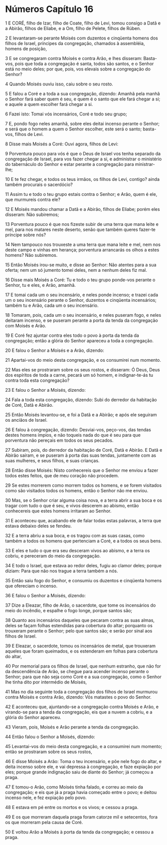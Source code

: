 # Números Capítulo 16

1	E CORÉ, filho de Izar, filho de Coate, filho de Levi, tomou consigo a Datã e a Abirão, filhos de Eliabe, e a Om, filho de Pelete, filhos de Rúben.

2	E levantaram-se perante Moisés com duzentos e cinqüenta homens dos filhos de Israel, príncipes da congregação, chamados à assembléia, homens de posição,

3	E se congregaram contra Moisés e contra Arão, e lhes disseram: Basta-vos, pois que toda a congregação é santa, todos são santos, e o Senhor está no meio deles; por que, pois, vos elevais sobre a congregação do Senhor?

4	Quando Moisés ouviu isso, caiu sobre o seu rosto.

5	E falou a Coré e a toda a sua congregação, dizendo: Amanhã pela manhã o Senhor fará saber quem é seu, e quem é o santo que ele fará chegar a si; e aquele a quem escolher fará chegar a si.

6	Fazei isto: Tomai vós incensários, Coré e todo seu grupo;

7	E, pondo fogo neles amanhã, sobre eles deitai incenso perante o Senhor; e será que o homem a quem o Senhor escolher, este será o santo; basta-vos, filhos de Levi.

8	Disse mais Moisés a Coré: Ouvi agora, filhos de Levi:

9	Porventura pouco para vós é que o Deus de Israel vos tenha separado da congregação de Israel, para vos fazer chegar a si, e administrar o ministério do tabernáculo do Senhor e estar perante a congregação para ministrar-lhe;

10	E te fez chegar, e todos os teus irmãos, os filhos de Levi, contigo? ainda também procurais o sacerdócio?

11	Assim tu e todo o teu grupo estais contra o Senhor; e Arão, quem é ele, que murmureis contra ele?

12	E Moisés mandou chamar a Datã e a Abirão, filhos de Eliabe; porém eles disseram: Não subiremos;

13	Porventura pouco é que nos fizeste subir de uma terra que mana leite e mel, para nos matares neste deserto, senão que também queres fazer-te príncipe sobre nós?

14	Nem tampouco nos trouxeste a uma terra que mana leite e mel, nem nos deste campo e vinhas em herança; porventura arrancarás os olhos a estes homens? Não subiremos.

15	Então Moisés irou-se muito, e disse ao Senhor: Não atentes para a sua oferta; nem um só jumento tomei deles, nem a nenhum deles fiz mal.

16	Disse mais Moisés a Coré: Tu e todo o teu grupo ponde-vos perante o Senhor, tu e eles, e Arão, amanhã.

17	E tomai cada um o seu incensário, e neles ponde incenso; e trazei cada um o seu incensário perante o Senhor, duzentos e cinqüenta incensários; também tu e Arão, cada um o seu incensário.

18	Tomaram, pois, cada um o seu incensário, e neles puseram fogo, e neles deitaram incenso, e se puseram perante a porta da tenda da congregação com Moisés e Arão.

19	E Coré fez ajuntar contra eles todo o povo à porta da tenda da congregação; então a glória do Senhor apareceu a toda a congregação.

20	E falou o Senhor a Moisés e a Arão, dizendo:

21	Apartai-vos do meio desta congregação, e os consumirei num momento.

22	Mas eles se prostraram sobre os seus rostos, e disseram: Ó Deus, Deus dos espíritos de toda a carne, pecará um só homem, e indignar-te-ás tu contra toda esta congregação?

23	E falou o Senhor a Moisés, dizendo:

24	Fala a toda esta congregação, dizendo: Subi do derredor da habitação de Coré, Datã e Abirão.

25	Então Moisés levantou-se, e foi a Datã e a Abirão; e após ele seguiram os anciãos de Israel.

26	E falou à congregação, dizendo: Desviai-vos, peço-vos, das tendas destes homens ímpios, e não toqueis nada do que é seu para que porventura não pereçais em todos os seus pecados.

27	Subiram, pois, do derredor da habitação de Coré, Datã e Abirão. E Datã e Abirão saíram, e se puseram à porta das suas tendas, juntamente com as suas mulheres, e seus filhos, e suas crianças.

28	Então disse Moisés: Nisto conhecereis que o Senhor me enviou a fazer todos estes feitos, que de meu coração não procedem.

29	Se estes morrerem como morrem todos os homens, e se forem visitados como são visitados todos os homens, então o Senhor não me enviou.

30	Mas, se o Senhor criar alguma coisa nova, e a terra abrir a sua boca e os tragar com tudo o que é seu, e vivos descerem ao abismo, então conhecereis que estes homens irritaram ao Senhor.

31	E aconteceu que, acabando ele de falar todas estas palavras, a terra que estava debaixo deles se fendeu.

32	E a terra abriu a sua boca, e os tragou com as suas casas, como também a todos os homens que pertenciam a Coré, e a todos os seus bens.

33	E eles e tudo o que era seu desceram vivos ao abismo, e a terra os cobriu, e pereceram do meio da congregação.

34	E todo o Israel, que estava ao redor deles, fugiu ao clamor deles; porque diziam: Para que não nos trague a terra também a nós.

35	Então saiu fogo do Senhor, e consumiu os duzentos e cinqüenta homens que ofereciam o incenso.

36	E falou o Senhor a Moisés, dizendo:

37	Dize a Eleazar, filho de Arão, o sacerdote, que tome os incensários do meio do incêndio, e espalhe o fogo longe, porque santos são;

38	Quanto aos incensários daqueles que pecaram contra as suas almas, deles se façam folhas estendidas para cobertura do altar; porquanto os trouxeram perante o Senhor; pelo que santos são; e serão por sinal aos filhos de Israel.

39	E Eleazar, o sacerdote, tomou os incensários de metal, que trouxeram aqueles que foram queimados, e os estenderam em folhas para cobertura do altar,

40	Por memorial para os filhos de Israel, que nenhum estranho, que não for da descendência de Arão, se chegue para acender incenso perante o Senhor; para que não seja como Coré e a sua congregação, como o Senhor lhe tinha dito por intermédio de Moisés,

41	Mas no dia seguinte toda a congregação dos filhos de Israel murmurou contra Moisés e contra Arão, dizendo: Vós matastes o povo do Senhor.

42	E aconteceu que, ajuntando-se a congregação contra Moisés e Arão, e virando-se para a tenda da congregação, eis que a nuvem a cobriu, e a glória do Senhor apareceu.

43	Vieram, pois, Moisés e Arão perante a tenda da congregação.

44	Então falou o Senhor a Moisés, dizendo:

45	Levantai-vos do meio desta congregação, e a consumirei num momento; então se prostraram sobre os seus rostos,

46	E disse Moisés a Arão: Toma o teu incensário, e põe nele fogo do altar, e deita incenso sobre ele, e vai depressa à congregação, e faze expiação por eles; porque grande indignação saiu de diante do Senhor; já começou a praga.

47	E tomou-o Arão, como Moisés tinha falado, e correu ao meio da congregação; e eis que já a praga havia começado entre o povo; e deitou incenso nele, e fez expiação pelo povo.

48	E estava em pé entre os mortos e os vivos; e cessou a praga.

49	E os que morreram daquela praga foram catorze mil e setecentos, fora os que morreram pela causa de Coré.

50	E voltou Arão a Moisés à porta da tenda da congregação; e cessou a praga.

